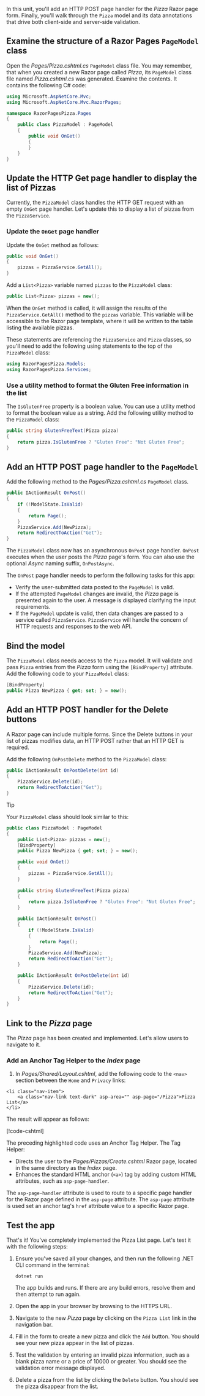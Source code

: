 In this unit, you'll add an HTTP POST page handler for the *Pizza* Razor page form. Finally, you'll walk through the `Pizza` model and its data annotations that drive both client-side and server-side validation.

## Examine the structure of a Razor Pages `PageModel` class

Open the *Pages/Pizza.cshtml.cs* `PageModel` class file. You may remember, that when you created a new Razor page called *Pizza*, its `PageModel` class file named *Pizza.cshtml.cs* was generated. Examine the contents. It contains the following C# code:

```csharp
using Microsoft.AspNetCore.Mvc;
using Microsoft.AspNetCore.Mvc.RazorPages;

namespace RazorPagesPizza.Pages
{
    public class PizzaModel : PageModel
    {
        public void OnGet()
        {
        }
    }
}
```

## Update the HTTP Get page handler to display the list of Pizzas

Currently, the `PizzaModel` class handles the HTTP GET request with an empty `OnGet` page handler. Let's update this to display a list of pizzas from the `PizzaService`.

### Update the `OnGet` page handler

Update the `OnGet` method as follows:

```csharp
public void OnGet()
{
    pizzas = PizzaService.GetAll();
}
```

Add a `List<Pizza>` variable named `pizzas` to the `PizzaModel` class:

```csharp
public List<Pizza> pizzas = new();
```

When the `OnGet` method is called, it will assign the results of the `PizzaService.GetAll()` method to the `pizzas` variable. This variable will be accessible to the Razor page template, where it will be written to the table listing the available pizzas.

These statements are referencing the `PizzaService` and `Pizza` classes, so you'll need to add the following using statements to the top of the `PizzaModel` class:

```csharp
using RazorPagesPizza.Models;
using RazorPagesPizza.Services;
```

### Use a utility method to format the Gluten Free information in the list

The `IsGlutenFree` property is a boolean value. You can use a utility method to format the boolean value as a string. Add the following utility method to the `PizzaModel` class:

```csharp
public string GlutenFreeText(Pizza pizza)
{
    return pizza.IsGlutenFree ? "Gluten Free": "Not Gluten Free";
}
```

## Add an HTTP POST page handler to the `PageModel`

Add the following method to the *Pages/Pizza.cshtml.cs* `PageModel` class.

```csharp
public IActionResult OnPost()
{
    if (!ModelState.IsValid)
    {
        return Page();
    }
    PizzaService.Add(NewPizza);
    return RedirectToAction("Get");
}
```

The `PizzaModel` class now has an asynchronous `OnPost` page handler. `OnPost` executes when the user posts the *Pizza* page's form. You can also use the optional *Async* naming suffix, `OnPostAsync`.

The `OnPost` page handler needs to perform the following tasks for this app:

* Verify the user-submitted data posted to the `PageModel` is valid.
* If the attempted `PageModel` changes are invalid, the *Pizza* page is presented again to the user. A message is displayed clarifying the input requirements.
* If the `PageModel` update is valid, then data changes are passed to a service called `PizzaService`. `PizzaService` will handle the concern of HTTP requests and responses to the web API.

## Bind the model

The `PizzaModel` class needs access to the `Pizza` model. It will validate and pass `Pizza` entries from the *Pizza* form using the `[BindProperty]` attribute. Add the following code to your `PizzaModel` class:

```csharp
[BindProperty]
public Pizza NewPizza { get; set; } = new();
```

## Add an HTTP POST handler for the Delete buttons

A Razor page can include multiple forms. Since the Delete buttons in your list of pizzas modifies data, an HTTP POST rather that an HTTP GET is required.

Add the following `OnPostDelete` method to the `PizzaModel` class:

```csharp
public IActionResult OnPostDelete(int id)
{
    PizzaService.Delete(id);
    return RedirectToAction("Get");
}
```

> [!TIP]
> Your `PizzaModel` class should look similar to this:
>
> ```csharp
> public class PizzaModel : PageModel
> {
>     public List<Pizza> pizzas = new();
>     [BindProperty]
>     public Pizza NewPizza { get; set; } = new();
> 
>     public void OnGet()
>     {
>         pizzas = PizzaService.GetAll();
>     }
>     
>     public string GlutenFreeText(Pizza pizza)
>     {
>         return pizza.IsGlutenFree ? "Gluten Free": "Not Gluten Free";
>     }
> 
>     public IActionResult OnPost()
>     {
>         if (!ModelState.IsValid)
>         {
>             return Page();
>         }
>         PizzaService.Add(NewPizza);
>         return RedirectToAction("Get");
>     }
> 
>     public IActionResult OnPostDelete(int id)
>     {
>         PizzaService.Delete(id);
>         return RedirectToAction("Get");
>     }
> }
> ```

## Link to the *Pizza* page

The *Pizza* page has been created and implemented. Let's allow users to navigate to it.

### Add an Anchor Tag Helper to the *Index* page

1. In *Pages/Shared/_Layout_.cshtml*, add the following code to the `<nav>` section between the `Home` and `Privacy` links:

```razor
<li class="nav-item">
    <a class="nav-link text-dark" asp-area="" asp-page="/Pizza">Pizza List</a>
</li>
```

The result will appear as follows:

   [!code-cshtml[](../code/layout.cs?highlight=24-26)]

The preceding highlighted code uses an Anchor Tag Helper. The Tag Helper:

* Directs the user to the *Pages/Pizzas/Create.cshtml* Razor page, located in the same directory as the *Index* page.
* Enhances the standard HTML anchor (`<a>`) tag by adding custom HTML attributes, such as `asp-page-handler`.

The `asp-page-handler` attribute is used to route to a specific page handler for the Razor page defined in the `asp-page` attribute. The `asp-page` attribute is used set an anchor tag's `href` attribute value to a specific Razor page.

## Test the app

That's it! You've completely implemented the Pizza List page. Let's test it with the following steps:

1. Ensure you've saved all your changes, and then run the following .NET CLI command in the terminal:

    ```dotnetcli
    dotnet run
    ```

    The app builds and runs. If there are any build errors, resolve them and then attempt to run again.

1. Open the app in your browser by browsing to the HTTPS URL.

1. Navigate to the new *Pizza* page by clicking on the `Pizza List` link in the navigation bar.

1. Fill in the form to create a new pizza and click the `Add` button. You should see your new pizza appear in the list of pizzas.

1. Test the validation by entering an invalid pizza information, such as a blank pizza name or a price of 10000 or greater. You should see the validation error message displayed.

1. Delete a pizza from the list by clicking the `Delete` button. You should see the pizza disappear from the list.
